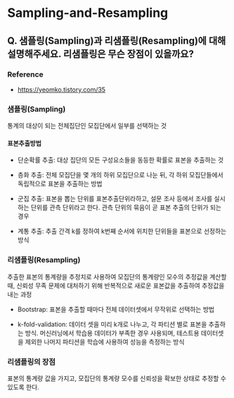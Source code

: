 # Sampling-and-Resampling

## Q. 샘플링(Sampling)과 리샘플링(Resampling)에 대해 설명해주세요. 리샘플링은 무슨 장점이 있을까요?

### Reference
* <a href="https://yeomko.tistory.com/35">https://yeomko.tistory.com/35</a>

### 샘플링(Sampling)
통계의 대상이 되는 전체집단인 모집단에서 일부를 선택하는 것

#### 표본추출방법
* 단순확률 추출: 대상 집단의 모든 구성요소들을 동등한 확률로 표본을 추출하는 것

* 층화 추출: 전체 모집단을 몇 개의 하위 모집단으로 나눈 뒤, 각 하위 모집단들에서 독립적으로 표본을 추출하는 방법

* 군집 추출: 표본을 뽑는 단위를 표본추출단위라하고, 설문 조사 등에서 조사를 실시하는 단위를 관측 단위라고 한다. 관측 단위의 묶음이 곧 표본 추출의 단위가 되는 경우

* 계통 추출: 추출 간격 k를 정하여 k번째 순서에 위치한 단위들을 표본으로 선정하는 방식

### 리샘플링(Resampling)
추출한 표본의 통계량을 추정치로 사용하여 모집단의 통계량인 모수의 추정값을 계산할 때, 신뢰성 무족 문제에 대처하기 위해 반복적으로 새로운 표본값을 추출하여 추정값을 내는 과정

* Bootstrap: 표본을 추출할 때마다 전체 데이터셋에서 무작위로 선택하는 방법

* k-fold-validation: 데이터 셋을 미리 k개로 나누고, 각 파티션 별로 표본을 추출하는 방식. 머신러닝에서 학습용 데이터가 부족한 경우 사용되며, 테스트용 데이터셋을 제외한 나머지 파티션을 학습에 사용하여 성능을 측정하는 방식

### 리샘플링의 장점
표본의 통계량 값을 가지고, 모집단의 통계량 모수를 신뢰성을 확보한 상태로 추정할 수 있도록 한다.